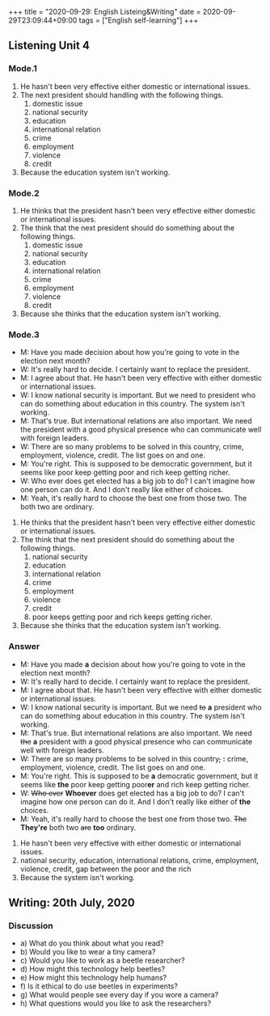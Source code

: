 +++
title =  "2020-09-29: English Listeing&Writing"
date = 2020-09-29T23:09:44+09:00
tags = ["English self-learning"]
+++

## Listening Unit 4

### Mode.1

1. He hasn't been very effective either domestic or international issues.
2. The next president should handling with the following things.
    1. domestic issue
    2. national security
    3. education
    4. international relation
    5. crime
    6. employment
    7. violence
    8. credit
3. Because the education system isn't working.

### Mode.2

1. He thinks that the president hasn't been very effective either domestic or international issues.
2. The think that the next president should do something about the following things.
    1. domestic issue
    2. national security
    3. education
    4. international relation
    5. crime
    6. employment
    7. violence
    8. credit
3. Because she thinks that the education system isn't working.

### Mode.3

* M: Have you made decision about how you're going to vote in the election next month?
* W: It's really hard to decide. I certainly want to replace the president.
* M: I agree about that. He hasn't been very effective with either domestic or international issues.
* W: I know national security is important. But we need to president who can do something about education in this country. The system isn't working.
* M: That's true. But international relations are also important. We need the president with a good physical presence who can communicate well with foreign leaders.
* W: There are so many problems to be solved in this country, crime, employment, violence, credit. The list goes on and one.
* M: You're right. This is supposed to be democratic government, but it seems like poor keep getting poor and rich keep getting richer.
* W: Who ever does get elected has a big job to do? I can't imagine how one person can do it. And I don't really like either of choices.
* M: Yeah, it's really hard to choose the best one from those two. The both two are ordinary.

1. He thinks that the president hasn't been very effective either domestic or international issues.
2. The think that the next president should do something about the following things.
    1. national security
    2. education
    3. international relation
    4. crime
    5. employment
    6. violence
    7. credit
    8. poor keeps getting poor and rich keeps getting richer.
3. Because she thinks that the education system isn't working.

### Answer

* M: Have you made **a** decision about how you're going to vote in the election next month?
* W: It's really hard to decide. I certainly want to replace the president.
* M: I agree about that. He hasn't been very effective with either domestic or international issues.
* W: I know national security is important. But we need ~~to~~ **a** president who can do something about education in this country. The system isn't working.
* M: That's true. But international relations are also important. We need ~~the~~ **a** president with a good physical presence who can communicate well with foreign leaders.
* W: There are so many problems to be solved in this country~~,~~ **:** crime, employment, violence, credit. The list goes on and one.
* M: You're right. This is supposed to be **a** democratic government, but it seems like **the** poor keep getting poor**er** and rich keep getting richer.
* W: ~~Who ever~~ **Whoever** does get elected has a big job to do? I can't imagine how one person can do it. And I don't really like either of **the** choices.
* M: Yeah, it's really hard to choose the best one from those two. ~~The~~ **They're** both two ~~are~~ **too** ordinary.

1. He hasn't been very effective with either domestic or international issues.
2. national security, education, international relations, crime, employment, violence, credit, gap between the poor and the rich 
3. Because the system isn't working.

## Writing: 20th July, 2020

### Discussion

* a) What do you think about what you read?
* b) Would you like to wear a tiny camera?
* c) Would you like to work as a beetle researcher?
* d) How might this technology help beetles?
* e) How might this technology help humans?
* f) Is it ethical to do use beetles in experiments?
* g) What would people see every day if you wore a camera?
* h) What questions would you like to ask the researchers?
